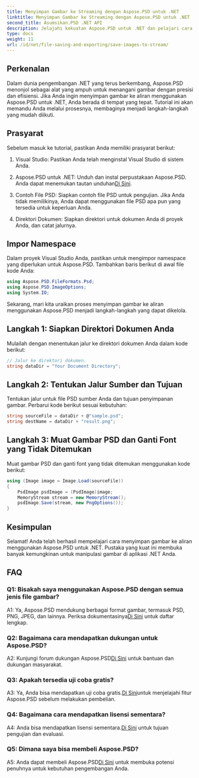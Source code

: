 ```yaml
---
title: Menyimpan Gambar ke Streaming dengan Aspose.PSD untuk .NET
linktitle: Menyimpan Gambar ke Streaming dengan Aspose.PSD untuk .NET
second_title: Asumsikan.PSD .NET API
description: Jelajahi kekuatan Aspose.PSD untuk .NET dan pelajari cara menyimpan gambar ke aliran dengan mudah. Ikuti panduan langkah demi langkah kami untuk integrasi yang lancar.
type: docs
weight: 11
url: /id/net/file-saving-and-exporting/save-images-to-stream/
---
```

## Perkenalan

Dalam dunia pengembangan .NET yang terus berkembang, Aspose.PSD menonjol sebagai alat yang ampuh untuk menangani gambar dengan presisi dan efisiensi. Jika Anda ingin menyimpan gambar ke aliran menggunakan Aspose.PSD untuk .NET, Anda berada di tempat yang tepat. Tutorial ini akan memandu Anda melalui prosesnya, membaginya menjadi langkah-langkah yang mudah diikuti.

## Prasyarat

Sebelum masuk ke tutorial, pastikan Anda memiliki prasyarat berikut:

1. Visual Studio: Pastikan Anda telah menginstal Visual Studio di sistem Anda.

2.  Aspose.PSD untuk .NET: Unduh dan instal perpustakaan Aspose.PSD. Anda dapat menemukan tautan unduhan[Di Sini](https://releases.aspose.com/psd/net/).

3. Contoh File PSD: Siapkan contoh file PSD untuk pengujian. Jika Anda tidak memilikinya, Anda dapat menggunakan file PSD apa pun yang tersedia untuk keperluan Anda.

4. Direktori Dokumen: Siapkan direktori untuk dokumen Anda di proyek Anda, dan catat jalurnya.

## Impor Namespace

Dalam proyek Visual Studio Anda, pastikan untuk mengimpor namespace yang diperlukan untuk Aspose.PSD. Tambahkan baris berikut di awal file kode Anda:

```csharp
using Aspose.PSD.FileFormats.Psd;
using Aspose.PSD.ImageOptions;
using System.IO;
```

Sekarang, mari kita uraikan proses menyimpan gambar ke aliran menggunakan Aspose.PSD menjadi langkah-langkah yang dapat dikelola.

## Langkah 1: Siapkan Direktori Dokumen Anda

Mulailah dengan menentukan jalur ke direktori dokumen Anda dalam kode berikut:

```csharp
// Jalur ke direktori dokumen.
string dataDir = "Your Document Directory";
```

## Langkah 2: Tentukan Jalur Sumber dan Tujuan

Tentukan jalur untuk file PSD sumber Anda dan tujuan penyimpanan gambar. Perbarui kode berikut sesuai kebutuhan:

```csharp
string sourceFile = dataDir + @"sample.psd";
string destName = dataDir + "result.png";
```

## Langkah 3: Muat Gambar PSD dan Ganti Font yang Tidak Ditemukan

Muat gambar PSD dan ganti font yang tidak ditemukan menggunakan kode berikut:

```csharp
using (Image image = Image.Load(sourceFile))
{
    PsdImage psdImage = (PsdImage)image;
    MemoryStream stream = new MemoryStream();
    psdImage.Save(stream, new PngOptions());
}
```

## Kesimpulan

Selamat! Anda telah berhasil mempelajari cara menyimpan gambar ke aliran menggunakan Aspose.PSD untuk .NET. Pustaka yang kuat ini membuka banyak kemungkinan untuk manipulasi gambar di aplikasi .NET Anda.

## FAQ

### Q1: Bisakah saya menggunakan Aspose.PSD dengan semua jenis file gambar?

 A1: Ya, Aspose.PSD mendukung berbagai format gambar, termasuk PSD, PNG, JPEG, dan lainnya. Periksa dokumentasinya[Di Sini](https://reference.aspose.com/psd/net/) untuk daftar lengkap.

### Q2: Bagaimana cara mendapatkan dukungan untuk Aspose.PSD?

 A2: Kunjungi forum dukungan Aspose.PSD[Di Sini](https://forum.aspose.com/c/psd/34) untuk bantuan dan dukungan masyarakat.

### Q3: Apakah tersedia uji coba gratis?

 A3: Ya, Anda bisa mendapatkan uji coba gratis.[Di Sini](https://releases.aspose.com/)untuk menjelajahi fitur Aspose.PSD sebelum melakukan pembelian.

### Q4: Bagaimana cara mendapatkan lisensi sementara?

 A4: Anda bisa mendapatkan lisensi sementara.[Di Sini](https://purchase.aspose.com/temporary-license/) untuk tujuan pengujian dan evaluasi.

### Q5: Dimana saya bisa membeli Aspose.PSD?

 A5: Anda dapat membeli Aspose.PSD[Di Sini](https://purchase.aspose.com/buy) untuk membuka potensi penuhnya untuk kebutuhan pengembangan Anda.